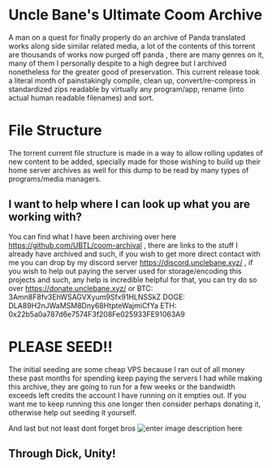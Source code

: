 # Uncle Bane's Ultimate Coom Archive
A man on a quest for finally properly do an archive of Panda translated works along side similar related media, a lot of the contents of this torrent are thousands of works now purged off panda , there are many genres on it, many of them I personally despite to a high degree but I archived nonetheless for the greater good of preservation. This current release took a literal month of painstakingly compile, clean up, convert/re-compress in standardized zips readable by virtually any program/app, rename (into actual human readable filenames) and sort.


# File Structure
The torrent current file structure is made in a way to allow rolling updates of new content to be added, specially made for those wishing to build up their home server archives as well for this dump to be read by many types of programs/media managers.

## I want to help where I can look up what you are working with?
You can find what I have been archiving over here https://github.com/UBTL/coom-archival , there are links to the stuff I already have archived and such, if you wish to get more direct contact with me you can drop by my discord server https://discord.unclebane.xyz/ , if you wish to help out paying the server used for storage/encoding this projects and such, any help is incredible helpful for that, you can try do so over https://donate.unclebane.xyz/ or
BTC: 3Amn8F8fv3EhWSAGVXyum9Sfx91HLNSSkZ
DOGE: DLA89H2nJWaMSM8Dny68HtpteWajmiCfYa
ETH: 0x22b5a0a787d6e7574F3f208Fe025933FE91063A9

# PLEASE SEED!!
The initial seeding are some cheap VPS because I ran out of all money these past months for spending keep paying the servers I had while making this archive, they are going to run for a few weeks or the bandwidth exceeds left credits the account I have running on it empties out. If you want me to keep running this one longer then consider perhaps donating it, otherwise help out seeding it yourself.

And last but not least dont forget bros
![enter image description here](https://i.imgur.com/10GTWrH.jpg)
## Through Dick, Unity!
